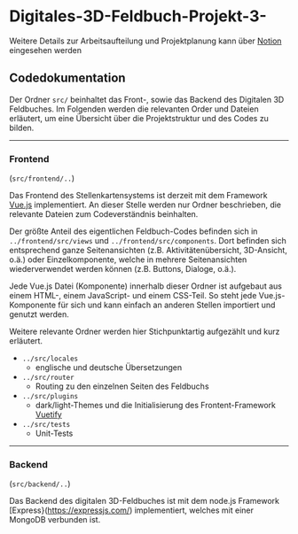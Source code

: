 # Digitales-3D-Feldbuch-Projekt-3-

Weitere Details zur Arbeitsaufteilung und Projektplanung kann über [Notion](https://bitter-band-760.notion.site/4f0996c0a515416a870a5b91f591a53e?v=d16a0ff8bfbb4c30917c6f10b8cc1482) eingesehen werden


## Codedokumentation

Der Ordner `src/` beinhaltet das Front-, sowie das Backend des Digitalen 3D Feldbuches. Im Folgenden werden die relevanten Order und Dateien erläutert, um eine Übersicht über die Projektstruktur und des Codes zu bilden.

___

### Frontend 
(`src/frontend/..`)


Das Frontend des Stellenkartensystems ist derzeit mit dem Framework [Vue.js](https://vuejs.org/) implementiert. An dieser Stelle werden nur Ordner beschrieben, die relevante Dateien zum Codeverständnis beinhalten.

Der größte Anteil des eigentlichen Feldbuch-Codes befinden sich in `../frontend/src/views` und `../frontend/src/components`. Dort befinden sich entsprechend ganze Seitenansichten (z.B. Aktivitätenübersicht, 3D-Ansicht, o.ä.) oder Einzelkomponente, welche in mehrere Seitenansichten wiederverwendet werden können (z.B. Buttons, Dialoge, o.ä.).

Jede Vue.js Datei (Komponente) innerhalb dieser Ordner ist aufgebaut aus einem HTML-, einem JavaScript- und einem CSS-Teil. So steht jede Vue.js-Komponente für sich und kann einfach an anderen Stellen importiert und genutzt werden.


Weitere relevante Ordner werden hier Stichpunktartig aufgezählt und kurz erläutert.

  - `../src/locales`
    - englische und deutsche Übersetzungen
  - `../src/router`
    - Routing zu den einzelnen Seiten des Feldbuchs
  - `../src/plugins`
    - dark/light-Themes und die Initialisierung des Frontent-Framework [Vuetify](https://vuetifyjs.com/en/)
  - `../src/tests`
     - Unit-Tests

___

### Backend 
(`src/backend/..`)

Das Backend des digitalen 3D-Feldbuches ist mit dem node.js Framework [Express}(https://expressjs.com/) implementiert, welches mit einer MongoDB verbunden ist.
